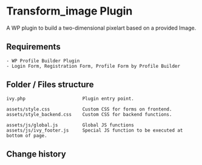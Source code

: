 # Transform_image Plugin

A WP plugin to build a two-dimensional pixelart based on a provided Image.

## Requirements
    - WP Profile Builder Plugin
    - Login Form, Registration Form, Profile Form by Profile Builder     

## Folder / Files structure
    
    ivy.php                     Plugin entry point.
    
    assets/style.css            Custom CSS for forms on frontend.
    assets/style_backend.css    Custom CSS for backend functions.
    
    assets/js/global.js         Global JS functions
    assets/js/ivy_footer.js     Special JS function to be executed at bottom of page.
    
## Change history
